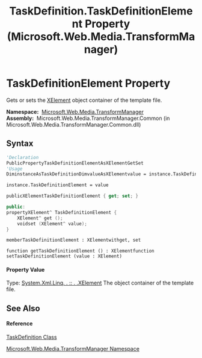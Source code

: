 ﻿---
title: TaskDefinition.TaskDefinitionElement Property  (Microsoft.Web.Media.TransformManager)
TOCTitle: TaskDefinitionElement Property
ms:assetid: P:Microsoft.Web.Media.TransformManager.TaskDefinition.TaskDefinitionElement
ms:mtpsurl: https://msdn.microsoft.com/en-us/library/microsoft.web.media.transformmanager.taskdefinition.taskdefinitionelement(v=VS.90)
ms:contentKeyID: 35520906
ms.date: 06/14/2012
mtps_version: v=VS.90
f1_keywords:
- Microsoft.Web.Media.TransformManager.TaskDefinition.set_TaskDefinitionElement
- Microsoft.Web.Media.TransformManager.TaskDefinition.get_TaskDefinitionElement
- Microsoft.Web.Media.TransformManager.TaskDefinition.TaskDefinitionElement
dev_langs:
- CSharp
- JScript
- VB
- FSharp
- c++
api_location:
- Microsoft.Web.Media.TransformManager.Common.dll
api_name:
- Microsoft.Web.Media.TransformManager.TaskDefinition.get_TaskDefinitionElement
- Microsoft.Web.Media.TransformManager.TaskDefinition.set_TaskDefinitionElement
- Microsoft.Web.Media.TransformManager.TaskDefinition.TaskDefinitionElement
api_type:
- Managed
topic_type:
- apiref
- kbSyntax
product_family_name: VS
ROBOTS: INDEX,FOLLOW
---

# TaskDefinitionElement Property

Gets or sets the [XElement](https://msdn.microsoft.com/en-us/library/bb340098\(v=vs.90\)) object container of the template file.

**Namespace:**  [Microsoft.Web.Media.TransformManager](microsoft-web-media-transformmanager-namespace.md)  
**Assembly:**  Microsoft.Web.Media.TransformManager.Common (in Microsoft.Web.Media.TransformManager.Common.dll)

## Syntax

``` vb
'Declaration
PublicPropertyTaskDefinitionElementAsXElementGetSet
'Usage
DiminstanceAsTaskDefinitionDimvalueAsXElementvalue = instance.TaskDefinitionElement

instance.TaskDefinitionElement = value
```

``` csharp
publicXElementTaskDefinitionElement { get; set; }
```

``` c++
public:
propertyXElement^ TaskDefinitionElement {
    XElement^ get ();
    voidset (XElement^ value);
}
```

``` fsharp
memberTaskDefinitionElement : XElementwithget, set
```

``` jscript
function getTaskDefinitionElement () : XElementfunction setTaskDefinitionElement (value : XElement)
```

#### Property Value

Type: [System.Xml.Linq. . :: . .XElement](https://msdn.microsoft.com/en-us/library/bb340098\(v=vs.90\))  
The object container of the template file.  

## See Also

#### Reference

[TaskDefinition Class](taskdefinition-class-microsoft-web-media-transformmanager.md)

[Microsoft.Web.Media.TransformManager Namespace](microsoft-web-media-transformmanager-namespace.md)

